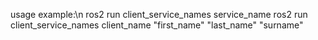 usage example:\n
ros2 run client_service_names service_name
ros2 run client_service_names client_name "first_name" "last_name" "surname"